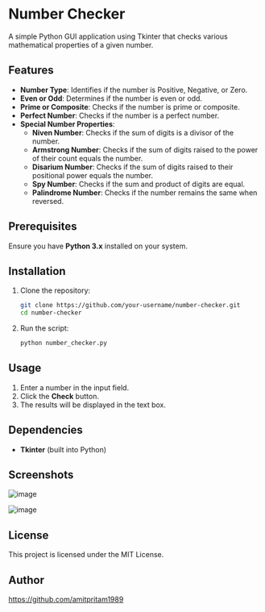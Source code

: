 # Number Checker

A simple Python GUI application using Tkinter that checks various mathematical properties of a given number.

## Features
- **Number Type**: Identifies if the number is Positive, Negative, or Zero.
- **Even or Odd**: Determines if the number is even or odd.
- **Prime or Composite**: Checks if the number is prime or composite.
- **Perfect Number**: Checks if the number is a perfect number.
- **Special Number Properties**:
  - **Niven Number**: Checks if the sum of digits is a divisor of the number.
  - **Armstrong Number**: Checks if the sum of digits raised to the power of their count equals the number.
  - **Disarium Number**: Checks if the sum of digits raised to their positional power equals the number.
  - **Spy Number**: Checks if the sum and product of digits are equal.
  - **Palindrome Number**: Checks if the number remains the same when reversed.

## Prerequisites
Ensure you have **Python 3.x** installed on your system.

## Installation
1. Clone the repository:
   ```sh
   git clone https://github.com/your-username/number-checker.git
   cd number-checker
   ```
2. Run the script:
   ```sh
   python number_checker.py
   ```

## Usage
1. Enter a number in the input field.
2. Click the **Check** button.
3. The results will be displayed in the text box.

## Dependencies
- **Tkinter** (built into Python)

## Screenshots
![image](https://github.com/user-attachments/assets/90659bda-ee4b-4107-af1b-f23e90459902)

![image](https://github.com/user-attachments/assets/9d07392f-b88a-46ce-b34d-31448b53f07a)



## License
This project is licensed under the MIT License.

## Author
https://github.com/amitpritam1989
